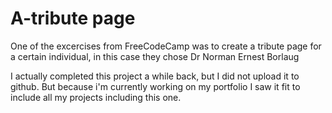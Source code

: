 # A-tribute page
One of the excercises from FreeCodeCamp was to create a tribute page for a certain individual, in this case they chose Dr Norman Ernest Borlaug
<br>


I actually completed this project a while back, but I did not upload it to github. But because i'm currently working on my portfolio I saw it fit to include 
all my projects including this one.
